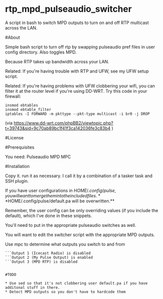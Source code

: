 # rtp_mpd_pulseaudio_switcher
A script in bash to switch MPD outputs to turn on and off RTP multicast across the LAN.

#About

Simple bash script to turn off rtp by swapping pulseaudio pref files in
user config directory. Also toggles MPD.

Because RTP takes up bandwidth across your LAN.

Related: If you're having trouble with RTP and UFW, see my UFW setup script.

Related: If you're having problems with UFW clobbering your wifi, you can
filter it at the router level if you're using DD-WRT. Try this code in your
firewall:

	insmod ebtables 
	insmod ebtable_filter 
	iptables -I FORWARD -m pkttype --pkt-type multicast -i br0 -j DROP 
	
(via https://www.dd-wrt.com/phpBB2/viewtopic.php?t=39743&sid=9c70ab89bc1f41f3ca142036fe3c83b4 )

#License


#Prerequisites

You need:
Pulseaudio
MPD
MPC


#Installation

Copy it. run it as necessary. I call it by a combination of a tasker task and SSH plugin.

If you have user configurations in $HOME/.config/pulse, you will want to
merge them into the included files. **$HOME/.config/pulse/default.pa will be overwritten.**

Remember, the user config can be only overriding values (if you include the default),
which I've done in these snippets.

You'll need to put in the appropriate pulseaudio switches as well.

You will want to edit the switcher script with the appropriate MPD outputs.

Use mpc to determine what outputs you switch to and from 

```mpc outputs
```Output 1 (Icecast Radio) is disabled
```Output 2 (My Pulse Output) is enabled
```Output 3 (MPD RTP) is disabled


#TODO

* Use sed so that it's not clobbering user default.pa if you have additonal stuff in there.
* Detect MPD outputs so you don't have to hardcode them

